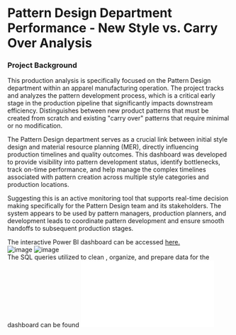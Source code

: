 # Pattern Design Department Performance - New Style vs. Carry Over Analysis
### Project Background
This production analysis is specifically focused on the Pattern Design department within an apparel manufacturing operation. The project tracks and analyzes the pattern development process, which is a critical early stage in the production pipeline that significantly impacts downstream efficiency. Distinguishes between new product patterns that must be created from scratch and existing "carry over" patterns that require minimal or no modification.  

The Pattern Design department serves as a crucial link between initial style design and material resource planning (MER), directly influencing production timelines and quality outcomes. This dashboard was developed to provide visibility into pattern development status, identify bottlenecks, track on-time performance, and help manage the complex timelines associated with pattern creation across multiple style categories and production locations.  

Suggesting this is an active monitoring tool that supports real-time decision making specifically for the Pattern Design team and its stakeholders. The system appears to be used by pattern managers, production planners, and development leads to coordinate pattern development and ensure smooth handoffs to subsequent production stages.  

The interactive Power BI dashboard can be accessed [here.](https://app.powerbi.com/view?r=eyJrIjoiNGJlMGFiNWYtNDVkNC00NTM4LTk4NDQtOWRkM2RkNjMwYWRjIiwidCI6ImNjYzg4OGY1LTJiM2EtNDgwMi05Y2E2LTEzOGVmZmVjYTlkOCIsImMiOjEwfQ%3D%3D)  
![image](https://github.com/user-attachments/assets/46c3f404-0ac4-4feb-883e-2650226841e2)
![image](https://github.com/user-attachments/assets/4e566b4f-cf06-4441-853c-e9b37f866b78)  
The SQL queries utilized to clean , organize, and prepare data for the dashboard can be found ![here.](./SQL%20queries%20prepare%20data.sql)



